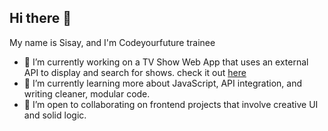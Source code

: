 ## Hi there 👋
My name is Sisay, and I'm Codeyourfuture trainee 
- 🔭 I’m currently working on a TV Show Web App that uses an external API to display and search for shows. check it out [here](https://app.netlify.com/projects/cyf-sisu860-tv/configuration/general)
- 🌱 I’m currently learning more about JavaScript, API integration, and writing cleaner, modular code.
- 👯 I’m open to collaborating on frontend projects that involve creative UI and solid logic.

<!--
**Sisu860/Sisu860** is a ✨ _special_ ✨ repository because its `README.md` (this file) appears on your GitHub profile.

Here are some ideas to get you started:

- 🔭 I’m currently working on ...
- 🌱 I’m currently learning ...
- 👯 I’m looking to collaborate on ...
- 🤔 I’m looking for help with ...
- 💬 Ask me about ...
- 📫 How to reach me: ...
- 😄 Pronouns: ...
- ⚡ Fun fact: ...
-->
